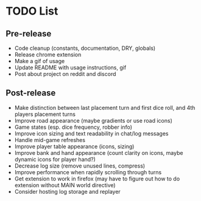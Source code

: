 # TODO List

## Pre-release

- Code cleanup (constants, documentation, DRY, globals)
- Release chrome extension
- Make a gif of usage
- Update README with usage instructions, gif
- Post about project on reddit and discord

## Post-release

- Make distinction between last placement turn and first dice roll, and 4th players placement turns
- Improve road appearance (maybe gradients or use road icons)
- Game states (esp. dice frequency, robber info)
- Improve icon sizing and text readability in chat/log messages
- Handle mid-game refreshes
- Improve player table appearance (icons, sizing)
- Improve bank and hand appearance (count clarity on icons, maybe dynamic icons for player hand?)
- Decrease log size (remove unused lines, compress)
- Improve performance when rapidly scrolling through turns
- Get extension to work in firefox (may have to figure out how to do extension without MAIN world directive)
- Consider hosting log storage and replayer
